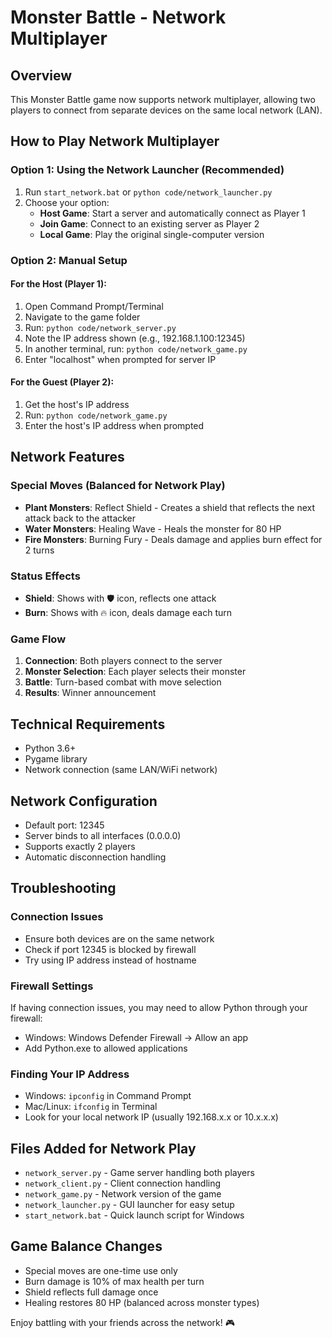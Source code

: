 # Monster Battle - Network Multiplayer

## Overview
This Monster Battle game now supports network multiplayer, allowing two players to connect from separate devices on the same local network (LAN).

## How to Play Network Multiplayer

### Option 1: Using the Network Launcher (Recommended)
1. Run `start_network.bat` or `python code/network_launcher.py`
2. Choose your option:
   - **Host Game**: Start a server and automatically connect as Player 1
   - **Join Game**: Connect to an existing server as Player 2
   - **Local Game**: Play the original single-computer version

### Option 2: Manual Setup

#### For the Host (Player 1):
1. Open Command Prompt/Terminal
2. Navigate to the game folder
3. Run: `python code/network_server.py`
4. Note the IP address shown (e.g., 192.168.1.100:12345)
5. In another terminal, run: `python code/network_game.py`
6. Enter "localhost" when prompted for server IP

#### For the Guest (Player 2):
1. Get the host's IP address
2. Run: `python code/network_game.py`
3. Enter the host's IP address when prompted

## Network Features

### Special Moves (Balanced for Network Play)
- **Plant Monsters**: Reflect Shield - Creates a shield that reflects the next attack back to the attacker
- **Water Monsters**: Healing Wave - Heals the monster for 80 HP
- **Fire Monsters**: Burning Fury - Deals damage and applies burn effect for 2 turns

### Status Effects
- **Shield**: Shows with 🛡️ icon, reflects one attack
- **Burn**: Shows with 🔥 icon, deals damage each turn

### Game Flow
1. **Connection**: Both players connect to the server
2. **Monster Selection**: Each player selects their monster
3. **Battle**: Turn-based combat with move selection
4. **Results**: Winner announcement

## Technical Requirements
- Python 3.6+
- Pygame library
- Network connection (same LAN/WiFi network)

## Network Configuration
- Default port: 12345
- Server binds to all interfaces (0.0.0.0)
- Supports exactly 2 players
- Automatic disconnection handling

## Troubleshooting

### Connection Issues
- Ensure both devices are on the same network
- Check if port 12345 is blocked by firewall
- Try using IP address instead of hostname

### Firewall Settings
If having connection issues, you may need to allow Python through your firewall:
- Windows: Windows Defender Firewall → Allow an app
- Add Python.exe to allowed applications

### Finding Your IP Address
- Windows: `ipconfig` in Command Prompt
- Mac/Linux: `ifconfig` in Terminal
- Look for your local network IP (usually 192.168.x.x or 10.x.x.x)

## Files Added for Network Play
- `network_server.py` - Game server handling both players
- `network_client.py` - Client connection handling
- `network_game.py` - Network version of the game
- `network_launcher.py` - GUI launcher for easy setup
- `start_network.bat` - Quick launch script for Windows

## Game Balance Changes
- Special moves are one-time use only
- Burn damage is 10% of max health per turn
- Shield reflects full damage once
- Healing restores 80 HP (balanced across monster types)

Enjoy battling with your friends across the network! 🎮